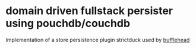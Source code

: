 # domain driven fullstack persister using pouchdb/couchdb
Implementation of a store persistence plugin strictduck
used by [bufflehead](https://github.com/strictduck/bufflehead)
